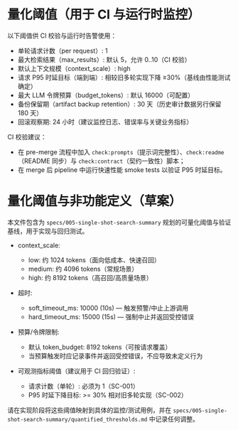 # 量化阈值（用于 CI 与运行时监控）

以下阈值供 CI 校验与运行时告警使用：

- 单轮请求计数（per request）: 1
- 最大检索结果（max_results）: 默认 5，允许 0..10（CI 校验）
- 默认上下文规模（context_scale）: high
- 请求 P95 时延目标（端到端）: 相较旧多轮实现下降 ≥30%（基线由性能测试确定）
- 最大 LLM 令牌预算（budget_tokens）: 默认 16000（可配置）
- 备份保留期（artifact backup retention）: 30 天（历史审计数据另行保留 180 天）
- 回滚观察期: 24 小时（建议监控日志、错误率与关键业务指标）

CI 校验建议：
- 在 pre-merge 流程中加入 `check:prompts`（提示词完整性）、`check:readme`（README 同步）与 `check:contract`（契约一致性）脚本；
- 在 merge 后 pipeline 中运行快速性能 smoke tests 以验证 P95 时延目标。

# 量化阈值与非功能定义（草案）

本文件包含为 `specs/005-single-shot-search-summary` 规划的可量化阈值与验证基线，用于实现与回归测试。

- context_scale:
  - low: 约 1024 tokens（面向低成本、快速召回）
  - medium: 约 4096 tokens（常规场景）
  - high: 约 8192 tokens（高召回/高质量场景）

- 超时:
  - soft_timeout_ms: 10000 (10s) — 触发预警/中止上游调用
  - hard_timeout_ms: 15000 (15s) — 强制中止并返回受控错误

- 预算/令牌限制:
  - 默认 token_budget: 8192 tokens（可按请求覆盖）
  - 当预算触发时应记录事件并返回受控错误，不应导致未定义行为

- 可观测指标阈值（建议用于 CI 回归验证）:
  - 请求计数（单轮）: 必须为 1（SC-001）
  - P95 时延下降目标: >= 30% 相对旧多轮实现（SC-002）


请在实现阶段将这些阈值映射到具体的监控/测试用例，并在 `specs/005-single-shot-search-summary/quantified_thresholds.md` 中记录任何调整。
